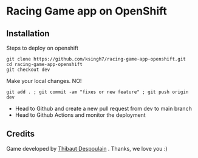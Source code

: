 Racing Game app on OpenShift
========================
## Installation
Steps to deploy on openshift

```
git clone https://github.com/ksingh7/racing-game-app-openshift.git
cd racing-game-app-openshift
git checkout dev
```
Make your local changes. NO!
```
git add . ; git commit -am "fixes or new feature" ; git push origin dev
```
- Head to Github and create a new pull request from dev to main branch
- Head to Github Actions and monitor the deployment

## Credits
Game developed by [Thibaut Despoulain](http://bkcore.com) . Thanks, we love you :)